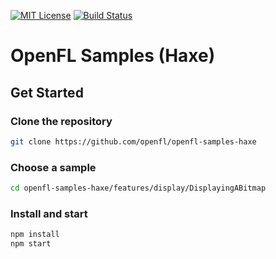 [![MIT License](https://img.shields.io/badge/license-MIT-blue.svg?style=flat)](LICENSE.md) [![Build Status](https://img.shields.io/circleci/project/github/openfl/openfl-samples-haxe/master.svg)](https://circleci.com/gh/openfl/openfl-samples-haxe)

OpenFL Samples (Haxe)
=====================

## Get Started

### Clone the repository

```bash
git clone https://github.com/openfl/openfl-samples-haxe
```

### Choose a sample

```bash
cd openfl-samples-haxe/features/display/DisplayingABitmap
```

### Install and start

```bash
npm install
npm start
```

